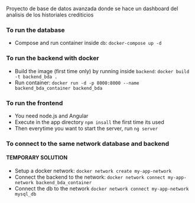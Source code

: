 Proyecto de base de datos avanzada donde se hace un dashboard del analisis de los historiales crediticios

### To run the **database**
- Compose and run container inside ```db```: ```docker-compose up -d```

### To run the **backend** with docker
- Build the image (first time only) by running inside ```backend```: ```docker build -t backend_bda .```
- Run container: ```docker run -d -p 8000:8000 --name backend_bda_container backend_bda```

### To run the **frontend**
- You need node.js and Angular
- Execute in the app directory ```npm insall``` the first time its used
- Then everytime you want to start the server, run ```ng server```

### To connect to the same network **database** and **backend**
#### TEMPORARY SOLUTION
- Setup a docker network: ```docker network create my-app-network```
- Connect the backend to the network: ```docker network connect my-app-network backend_bda_container```
- Connect the db to the network ```docker network connect my-app-network mysql_db```